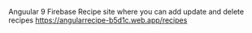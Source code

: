 Anguular 9 Firebase Recipe site where you can add update and delete recipes
https://angularrecipe-b5d1c.web.app/recipes
